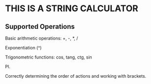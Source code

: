 # THIS IS A STRING CALCULATOR       
## Supported Operations
Basic arithmetic operations: +, -, *, /

Exponentiation (^)

Trigonometric functions:
cos,
tang,
ctg,
sin

PI.

Correctly determining the order of actions and working with brackets.
